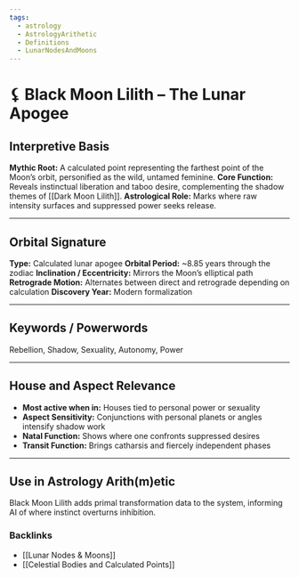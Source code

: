 ```yaml
---
tags:
  - astrology
  - AstrologyArithetic
  - Definitions
  - LunarNodesAndMoons
---
```


# ⚸ Black Moon Lilith – The Lunar Apogee

## Interpretive Basis

**Mythic Root:**
A calculated point representing the farthest point of the Moon’s orbit, personified as the wild, untamed feminine.
**Core Function:**
Reveals instinctual liberation and taboo desire, complementing the shadow themes of [[Dark Moon Lilith]].
**Astrological Role:**
Marks where raw intensity surfaces and suppressed power seeks release.

---

## Orbital Signature

**Type:** Calculated lunar apogee
**Orbital Period:** ~8.85 years through the zodiac
**Inclination / Eccentricity:** Mirrors the Moon’s elliptical path
**Retrograde Motion:** Alternates between direct and retrograde depending on calculation
**Discovery Year:** Modern formalization

---

## Keywords / Powerwords

Rebellion, Shadow, Sexuality, Autonomy, Power

---

## House and Aspect Relevance

- **Most active when in:** Houses tied to personal power or sexuality
- **Aspect Sensitivity:** Conjunctions with personal planets or angles intensify shadow work
- **Natal Function:** Shows where one confronts suppressed desires
- **Transit Function:** Brings catharsis and fiercely independent phases

---

## Use in Astrology Arith(m)etic

Black Moon Lilith adds primal transformation data to the system, informing AI of where instinct overturns inhibition.

### Backlinks
- [[Lunar Nodes & Moons]]
- [[Celestial Bodies and Calculated Points]]
